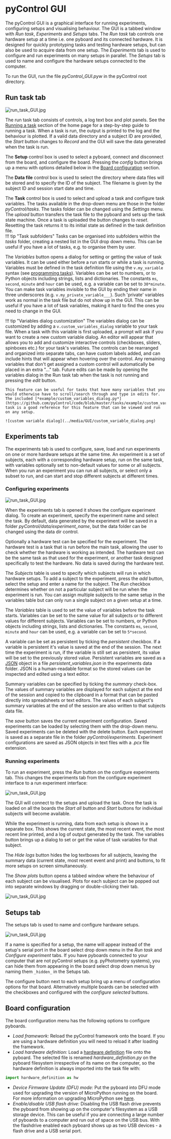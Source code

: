 # pyControl GUI

The pyControl GUI is a graphical interface for running experiments, configuring setups and visualising behaviour. The GUI is a tabbed window with *Run task*, *Experiments* and *Setups* tabs.  The *Run task* tab controls one hardware setup at a time i.e. one pyboard and its connected hardware.  It is designed for quickly prototyping tasks and testing hardware setups, but can also be used to acquire data from one setup.  The *Experiments* tab is used to configure and run experiments on many setups in parallel.  The *Setups* tab is used to name and configure the hardware setups connected to the computer.

To run the GUI, run the file *pyControl_GUI.pyw* in the pyControl root directory.

## Run task tab

![run_task_GUI.jpg](../media/GUI/run_task_tab.png)

The run task tab consists of controls, a log text box and plot panels.  See the [Running a task](../index.md#running-a-task) section of the home page for a step-by-step guide to running a task.  When a task is run, the output is printed to the log and the behaviour is plotted.  If a valid data directory and a subject ID are provided, the *Start* button changes to *Record* and the GUI will save the data generated when the task is run.

The **Setup** control box is used to select a pyboard, connect and disconnect from the board, and configure the board.  Pressing the *config* button brings up a menu with options detailed below in the [Board configuration](#board-configuration) section.

The **Data file** control box is used to select the directory where data files will be stored and to specify the ID of the subject.  The filename is given by the subject ID and session start date and time.

The **Task** control box is used to select and upload a task and configure task variables.  The tasks available in the drop-down menu are those in the folder *pyControl/tasks*.  The tasks folder can be changed using the *Settings* menu.  The *upload* button transfers the task file to the pyboard and sets up the task state machine.  Once a task is uploaded the button changes to *reset*.  Resetting the task returns it to its initial state as defined in the task definition file.  
!!! tip "Task subfolders"
    Tasks can be organised into subfolders within the *tasks* folder, creating a nested list in the GUI drop down menu. This can be useful if you have a lot of tasks, e.g. to organise them by user.

The *Variables* button opens a dialog for setting or getting the value of task variables.  It can be used either before a run starts or while a task is running.  Variables must be defined in the task definition file using the `v.my_variable` syntax (see [programming tasks](programming-tasks.md#variables)).  Variables can be set to numbers, or to Python objects including strings, lists and dictionaries.  The constants `ms`, `second`, `minute` and `hour` can be used, e.g. a variable can be set to `30*minute`. You can make task variables invisible to the GUI by ending their name in three underscores (e.g. `v.my_private_variable___`).  Such 'private' variables work as normal in the task file but do not show up in the GUI.  This can be useful if you have a lot of task variables, making it hard to find the ones you need to change in the GUI. 

!!! tip "Variables dialog customization"
    The variables dialog can be customized by adding a `v.custom_variables_dialog` variable to your task file. 
    When a task with this variable is first uploaded, a prompt will ask if you want to create a new custom variable dialog. 
    An editor will appear that allows you to add and customize interactive controls (checkboxes, sliders, spinboxes etc.) for your task's variables.
    The controls can be rearranged and organized into separate tabs, can have custom labels added, and can include hints that will appear when hovering over the control. 
    Any remaining variables that don't get assigned a custom control will automatically be placed in an extra "..." tab.
    Future edits can be made by opening the variables dialog in the Run task tab when the task is not running and pressing the *edit* button.

    This feature can be useful for tasks that have many variables that you would otherwise have to scroll/search through and type in edits for. The included [*example/custom_variables_dialog.py*](https://github.com/pyControl/code/blob/master/tasks/example/custom_variables_dialog.py) task is a good reference for this feature that can be viewed and run on any setup.
    
    ![custom variable dialog](../media/GUI/custom_variable_dialog.png)

## Experiments tab

The experiments tab is used to configure, save, load and run experiments on one or more hardware setups at the same time.  An experiment is a set of subjects, each with a corresponding hardware setup, run on the same task, with variables optionally set to non-default values for some or all subjects.  When you run an experiment you can run all subjects, or select only a subset to run, and can start and stop different subjects at different times.

### Configuring experiments

![run_task_GUI.jpg](../media/GUI/configure_experiment_tab.png)

When the experiments tab is opened it shows the configure experiment dialog.  To create an experiment, specify the experiment name and select the task.  By default, data generated by the experiment will be saved in a folder *pyControl/data/experiment_name*, but the data folder can be changed using the data dir control.

Optionally a hardware test can be specified for the experiment.  The hardware test is a task that is run before the main task, allowing the user to check whether the hardware is working as intended.  The hardware test can be the same task as that used for the experiment, or another task designed specifically to test the hardware.  No data is saved during the hardware test.

The *Subjects* table is used to specify which subjects will run in which hardware setups.  To add a subject to the experiment, press the *add* button, select the setup and enter a name for the subject.  The *Run* checkbox determines whether on not a particular subject will be run when the experiment is run.  You can assign multiple subjects to the same setup in the variables table but can only run a single subject on a given setup at a time.

The *Variables* table is used to set the value of variables before the task starts.  Variables can be set to the same value for all subjects or to different values for different subjects. Variables can be set to numbers, or Python objects including strings, lists and dictionaries.  The constants `ms`, `second`, `minute` and `hour` can be used, e.g. a variable can be set to `5*second`.  

A variable can be set as persistent by ticking the *persistent* checkbox. If a variable is persistent it's value is saved at the end of the session. The next time the experiment is run, if the variable is still set as persistent, its value will be set to the previously stored value.  Persistent variables are saved as a [JSON](https://www.json.org/) object in a file *persistent_variables.json* in the experiments data folder. JSON is a human-readable format so the stored values can be inspected and edited using a text editor.

Summary variables can be specified by ticking the *summary* check-box. The values of summary variables are displayed for each subject at the end of the session and copied to the clipboard in a format that can be pasted directly into spreadsheets or text editors. The values of each subject's summary variables at the end of the session are also written to that subjects data file.

The *save* button saves the current experiment configuration.  Saved experiments can be loaded by selecting them with the drop-down menu. Saved experiments can be deleted with the delete button.  Each experiment is saved as a separate file in the folder *pyControl/experiments*.  Experiment configurations are saved as JSON objects in text files with a *.pcx* file extension.

### Running experiments

To run an experiment, press the *Run* button on the configure experiments tab.  This changes the experiments tab from the configure experiment interface to a run experiment interface:

![run_task_GUI.jpg](../media/GUI/run_experiment_tab.png)

The GUI will connect to the setups and upload the task. Once the task is loaded on all the boards the *Start all* button and *Start* buttons for individual subjects will become available.

While the experiment is running, data from each setup is shown in a separate box.  This shows the current state, the most recent event, the most recent line printed, and a log of output generated by the task. The variables button brings up a dialog to set or get the value of task variables for that subject.

The *Hide logs* button hides the log textboxes for all subjects, leaving the summary data (current state, most recent event and print) and buttons, to fit more setups on screen simultaneously.

The *Show plots* button opens a tabbed window where the behaviour of each subject can be visualised.  Plots for each subject can be popped out into separate windows by dragging or double-clicking their tab.

![run_task_GUI.jpg](../media/GUI/experiment_plots.png)

## Setups tab

The setups tab is used to name and configure hardware setups.

![run_task_GUI.jpg](../media/GUI/setups_tab.png)

If a name is specified for a setup, the name will appear instead of the setup's serial port in the board select drop down menu in the *Run task* and *Configure experiment* tabs.  If you have pyboards connected to your computer that are not pyControl setups (e.g. pyPhotometry systems), you can hide them from appearing in the board select drop down menus by naming them `_hidden_` in the Setups tab.

The configure button next to each setup bring up a menu of configuration options for that board.  Alternatively multiple boards can be selected with the checkboxes and configured with the *configure selected* buttons.

## Board configuration

The board configuration menu has the following options to configure pyboards.

- *Load framework:* Reload the pyControl framework onto the board. If you are using a hardware definition you will need to reload it after loading the framework.
- *Load hardware definition:* Load a [hardware definition](hardware.md#hardware-definition) file onto the pyboard.  The selected file is renamed *hardware_definition.py* on the pyboard filesystem irrespective of its name on the computer, so the hardware definition is always imported into the task file with:

```python
import hardware_definition as hw
```
- *Device Firmware Update (DFU) mode:* Put the pyboard into DFU mode used for upgrading the version of MicroPython running on the board.  For more information on upgrading MicroPython see [here](http://micropython.org/download).
- *Enable/disable USB flash drive:* Disabling the USB flash drive prevents the pyboard from showing up on the computer's filesystem as a USB storage device. This can be useful if you are connecting a large number of pyboards to a computer and run out of space on the USB bus. With the flashdrive enabled each pyboard shows up as two USB devices - a flash drive and a USB serial port.
